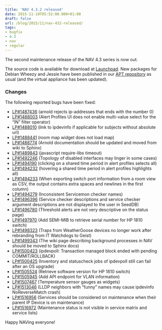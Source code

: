 ```yaml
---
title: 'NAV 4.3.2 released'
date: 2015-11-19T05:52:00.000+01:00
draft: false
url: /blog/2015/11/nav-432-released/
tags: 
- bugfix
- 4.3
- nav
- regular
---
```


The second maintenance release of the NAV 4.3 series is now out.

The source code is available for download at [Launchpad](https://launchpad.net/nav/4.3/4.3.2). New packages for Debian Wheezy and Jessie have been published in our [APT repository](https://nav.uninett.no/install-instructions/#debian) as usual (and the virtual appliance has been updated).

### Changes

The following reported bugs have been fixed:

*   [LP#1487436](https://bugs.launchpad.net/nav/+bug/1487436/) (arnold rejects ip-addresses that ends with the number 0)
*   [LP#1488003](https://bugs.launchpad.net/nav/+bug/1488003/) (Alert Profiles UI does not enable multi-value select for the “IN” filter operator)
*   [LP#1488010](https://bugs.launchpad.net/nav/+bug/1488010/) (link to ipdevinfo if applicable for subjects without absolute url)
*   [LP#1488441](https://bugs.launchpad.net/nav/+bug/1488441/) (room map widget does not load map)
*   [LP#1488774](https://bugs.launchpad.net/nav/+bug/1488774/) (Arnold documentation should be updated and moved from wiki to Sphinx)
*   [LP#1489843](https://bugs.launchpad.net/nav/+bug/1489843/) (javascript require-libs timeout)
*   [LP#1492246](https://bugs.launchpad.net/nav/+bug/1492246/) (Topology of disabled interfaces may linger in some cases)
*   [LP#1494190](https://bugs.launchpad.net/nav/+bug/1494190/) (clicking on a shared time period in alert profiles selects all)
*   [LP#1494232](https://bugs.launchpad.net/nav/+bug/1494232/) (hovering a shared time period in alert profiles highlights all)
*   [LP#1494233](https://bugs.launchpad.net/nav/+bug/1494233/) (When exporting switch port information from a room view as CSV, the output contains extra spaces and newlines in the first column)
*   [LP#1494279](https://bugs.launchpad.net/nav/+bug/1494279/) (Inconsistent Servicemon checker names)
*   [LP#1496396](https://bugs.launchpad.net/nav/+bug/1496396/) (Service checker descriptions and service checker argument descriptions are not displayed to the user in SeedDB)
*   [LP#1496780](https://bugs.launchpad.net/nav/+bug/1496780/) (Threshold alerts are not very descriptive on the status page)
*   [LP#1497970](https://bugs.launchpad.net/nav/+bug/1497970/) (Add SEMI-MIB to retrieve serial number for HP 1810 switch)
*   [LP#1498323](https://bugs.launchpad.net/nav/+bug/1498323/) (Traps from WeatherGoose devices no longer work after rebranding from IT Watchdogs to Geist)
*   [LP#1499343](https://bugs.launchpad.net/nav/+bug/1499343/) (The wiki page describing background processes in NAV should be moved to Sphinx docs)
*   [LP#1500423](https://bugs.launchpad.net/nav/+bug/1500423/) (ipdevpoll: Transaction managed block ended with pending COMMIT/ROLLBACK)
*   [LP#1500425](https://bugs.launchpad.net/nav/+bug/1500425/) (Inventory and statuscheck jobs of ipdevpoll still can fail after an OS upgrade)
*   [LP#1505524](https://bugs.launchpad.net/nav/+bug/1505524/) (Retrieve software version for HP 1810 switch)
*   [LP#1505945](https://bugs.launchpad.net/nav/+bug/1505945/) (Add API endpoint for VLAN information)
*   [LP#1507467](https://bugs.launchpad.net/nav/+bug/1507467/) (Temperature sensor gauges as widgets)
*   [LP#1513046](https://bugs.launchpad.net/nav/+bug/1513046/) (LLDP neighbors with “funny” names may cause ipdevinfo NoReverseMatch crash)
*   [LP#1516956](https://bugs.launchpad.net/nav/+bug/1516956/) (Services should be considered on maintenance when their parent IP Device is on maintenance)
*   [LP#1516972](https://bugs.launchpad.net/nav/+bug/1516972/) (Maintenance status is not visible in service matrix and service lists)

Happy NAVing everyone!